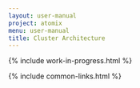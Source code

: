 ```yaml
---
layout: user-manual
project: atomix
menu: user-manual
title: Cluster Architecture
---
```


{% include work-in-progress.html %}

{% include common-links.html %}
